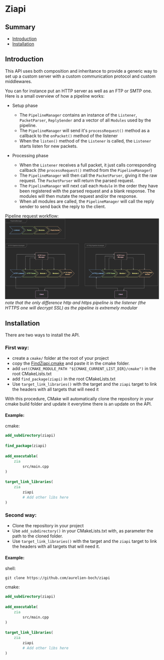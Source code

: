 # Ziapi

## Summary
 * [Introduction](#Introduction)
 * [Installation](#Installation)

## Introduction

This API uses both composition and inheritance to provide a generic way to set up
a custom server with a custom communication protocol and custom middlewares.

You can for instance put an HTTP server as well as an FTP or SMTP one.
Here is a small overview of how a pipeline works:

- Setup phase
    - The `PipelineManager` contains an instance of the `Listener`, `PacketParser`, `ReplySender` and a vector of all
      `Modules` used by the pipeline.
    - The `PipelineManager` will send it's `processRequest()` method as a callback to the `onPacket()` method of the
      listener
    - When the `listen()` method of the `Listener` is called, the `Listener` starts listen for new packets.

- Processing phase
    - When the `Listener` receives a full packet, it just calls corresponding callback (the `processRequest()` method from the
      `PipelineManager`)
    - The `PipelineManager` will then call the `PacketParser`, giving it the raw request. The `PacketParser` will return
      the parsed request.
    - The `PipelineManager` will next call each `Module` in the order they have been registered with the parsed request
      and a blank response. The modules will then mutate the request and/or the response.
    - When all modules are called, the `PipelineManager` will call the reply sender to send back the reply to the client.

Pipeline request workflow:
![Pipeline request workflow](doc/images/request_workflow.png)
*note that the only difference http and https pipeline is the listener (the HTTPS one will decrypt SSL)
as the pipeline is extremely modular*

## Installation

There are two ways to install the API.

### First way:
* create a `cmake/` folder at the root of your project
* copy the [FindZiapi.cmake](FindZiapi.cmake) and paste it in the cmake folder.
* add `set(CMAKE_MODULE_PATH "${CMAKE_CURRENT_LIST_DIR}/cmake")` in the root CMakeLists.txt
* add `find_package(ziapi)` in the root CMakeLists.txt
* Use `target_link_libraries()` with the target and the `ziapi` target to link the headers with all targets that will
  need it

With this procedure, CMake will automatically clone the repository in your cmake build folder
and update it everytime there is an update on the API.

#### Example:
cmake:
```cmake
add_subdirectory(ziapi)

find_package(ziapi)

add_executable(
    zia
        src/main.cpp
)

target_link_libraries(
    zia
        ziapi
        # Add other libs here
)
```

### Second way:
* Clone the repository in your project
* Use `add_subdirectory()` in your CMakeLists.txt with, as parameter the path to the cloned folder.
* Use `target_link_libraries()` with the target and the `ziapi` target to link the headers with all targets that will
  need it.

#### Example:
shell:
```shell
git clone https://github.com/aurelien-boch/ziapi
```
cmake:
```cmake
add_subdirectory(ziapi)

add_executable(
    zia
        src/main.cpp
)

target_link_libraries(
    zia
        ziapi
        # Add other libs here
)
```
